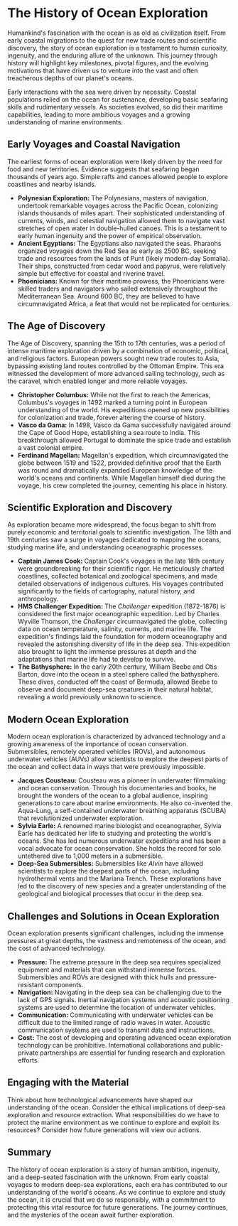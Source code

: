 # The History of Ocean Exploration

Humankind's fascination with the ocean is as old as civilization itself. From early coastal migrations to the quest for new trade routes and scientific discovery, the story of ocean exploration is a testament to human curiosity, ingenuity, and the enduring allure of the unknown. This journey through history will highlight key milestones, pivotal figures, and the evolving motivations that have driven us to venture into the vast and often treacherous depths of our planet's oceans.

Early interactions with the sea were driven by necessity. Coastal populations relied on the ocean for sustenance, developing basic seafaring skills and rudimentary vessels. As societies evolved, so did their maritime capabilities, leading to more ambitious voyages and a growing understanding of marine environments.

## Early Voyages and Coastal Navigation

The earliest forms of ocean exploration were likely driven by the need for food and new territories. Evidence suggests that seafaring began thousands of years ago. Simple rafts and canoes allowed people to explore coastlines and nearby islands.

*   **Polynesian Exploration:** The Polynesians, masters of navigation, undertook remarkable voyages across the Pacific Ocean, colonizing islands thousands of miles apart. Their sophisticated understanding of currents, winds, and celestial navigation allowed them to navigate vast stretches of open water in double-hulled canoes. This is a testament to early human ingenuity and the power of empirical observation.
*   **Ancient Egyptians:** The Egyptians also navigated the seas. Pharaohs organized voyages down the Red Sea as early as 2500 BC, seeking trade and resources from the lands of Punt (likely modern-day Somalia). Their ships, constructed from cedar wood and papyrus, were relatively simple but effective for coastal and riverine travel.
*   **Phoenicians:** Known for their maritime prowess, the Phoenicians were skilled traders and navigators who sailed extensively throughout the Mediterranean Sea. Around 600 BC, they are believed to have circumnavigated Africa, a feat that would not be replicated for centuries.

## The Age of Discovery

The Age of Discovery, spanning the 15th to 17th centuries, was a period of intense maritime exploration driven by a combination of economic, political, and religious factors. European powers sought new trade routes to Asia, bypassing existing land routes controlled by the Ottoman Empire. This era witnessed the development of more advanced sailing technology, such as the caravel, which enabled longer and more reliable voyages.

*   **Christopher Columbus:** While not the first to reach the Americas, Columbus's voyages in 1492 marked a turning point in European understanding of the world. His expeditions opened up new possibilities for colonization and trade, forever altering the course of history.
*   **Vasco da Gama:** In 1498, Vasco da Gama successfully navigated around the Cape of Good Hope, establishing a sea route to India. This breakthrough allowed Portugal to dominate the spice trade and establish a vast colonial empire.
*   **Ferdinand Magellan:** Magellan's expedition, which circumnavigated the globe between 1519 and 1522, provided definitive proof that the Earth was round and dramatically expanded European knowledge of the world's oceans and continents. While Magellan himself died during the voyage, his crew completed the journey, cementing his place in history.

## Scientific Exploration and Discovery

As exploration became more widespread, the focus began to shift from purely economic and territorial goals to scientific investigation. The 18th and 19th centuries saw a surge in voyages dedicated to mapping the oceans, studying marine life, and understanding oceanographic processes.

*   **Captain James Cook:** Captain Cook's voyages in the late 18th century were groundbreaking for their scientific rigor. He meticulously charted coastlines, collected botanical and zoological specimens, and made detailed observations of indigenous cultures. His voyages contributed significantly to the fields of cartography, natural history, and anthropology.
*   **HMS Challenger Expedition:** The *Challenger* expedition (1872-1876) is considered the first major oceanographic expedition. Led by Charles Wyville Thomson, the *Challenger* circumnavigated the globe, collecting data on ocean temperature, salinity, currents, and marine life. The expedition's findings laid the foundation for modern oceanography and revealed the astonishing diversity of life in the deep sea. This expedition also brought to light the immense pressures at depth and the adaptations that marine life had to develop to survive.
*   **The Bathysphere:** In the early 20th century, William Beebe and Otis Barton, dove into the ocean in a steel sphere called the bathysphere. These dives, conducted off the coast of Bermuda, allowed Beebe to observe and document deep-sea creatures in their natural habitat, revealing a world previously unknown to science.

## Modern Ocean Exploration

Modern ocean exploration is characterized by advanced technology and a growing awareness of the importance of ocean conservation. Submersibles, remotely operated vehicles (ROVs), and autonomous underwater vehicles (AUVs) allow scientists to explore the deepest parts of the ocean and collect data in ways that were previously impossible.

*   **Jacques Cousteau:** Cousteau was a pioneer in underwater filmmaking and ocean conservation. Through his documentaries and books, he brought the wonders of the ocean to a global audience, inspiring generations to care about marine environments. He also co-invented the Aqua-Lung, a self-contained underwater breathing apparatus (SCUBA) that revolutionized underwater exploration.
*   **Sylvia Earle:** A renowned marine biologist and oceanographer, Sylvia Earle has dedicated her life to studying and protecting the world's oceans. She has led numerous underwater expeditions and has been a vocal advocate for ocean conservation. She holds the record for solo untethered dive to 1,000 meters in a submersible.
*   **Deep-Sea Submersibles:** Submersibles like *Alvin* have allowed scientists to explore the deepest parts of the ocean, including hydrothermal vents and the Mariana Trench. These explorations have led to the discovery of new species and a greater understanding of the geological and biological processes that occur in the deep sea.

## Challenges and Solutions in Ocean Exploration

Ocean exploration presents significant challenges, including the immense pressures at great depths, the vastness and remoteness of the ocean, and the cost of advanced technology.

*   **Pressure:** The extreme pressure in the deep sea requires specialized equipment and materials that can withstand immense forces. Submersibles and ROVs are designed with thick hulls and pressure-resistant components.
*   **Navigation:** Navigating in the deep sea can be challenging due to the lack of GPS signals. Inertial navigation systems and acoustic positioning systems are used to determine the location of underwater vehicles.
*   **Communication:** Communicating with underwater vehicles can be difficult due to the limited range of radio waves in water. Acoustic communication systems are used to transmit data and instructions.
*   **Cost:** The cost of developing and operating advanced ocean exploration technology can be prohibitive. International collaborations and public-private partnerships are essential for funding research and exploration efforts.

## Engaging with the Material

Think about how technological advancements have shaped our understanding of the ocean. Consider the ethical implications of deep-sea exploration and resource extraction. What responsibilities do we have to protect the marine environment as we continue to explore and exploit its resources? Consider how future generations will view our actions.

## Summary

The history of ocean exploration is a story of human ambition, ingenuity, and a deep-seated fascination with the unknown. From early coastal voyages to modern deep-sea explorations, each era has contributed to our understanding of the world's oceans. As we continue to explore and study the ocean, it is crucial that we do so responsibly, with a commitment to protecting this vital resource for future generations. The journey continues, and the mysteries of the ocean await further exploration.
